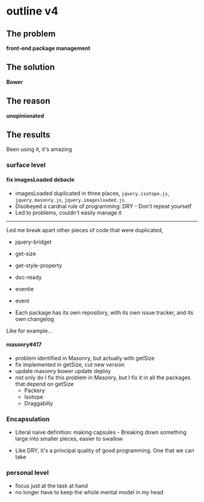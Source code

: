 # outline v4

## The problem

**front-end package management**

## The solution

**Bower**

## The reason

**unopinionated**

## The results

Been using it, it's amazing

### surface level

#### fix imagesLoaded debacle

+ imagesLoaded duplicated in three places, `jquery.isotope.js`, `jquery.masonry.js`, `jquery.imagesloaded.js`.
+ Disobeyed a cardnal rule of programming: DRY - Don't repeat yourself
+ Led to problems, couldn't easily manage it

---

Led me break apart other pieces of code that were duplicated, 

+ jquery-bridget
+ get-size
+ get-style-property
+ doc-ready
+ eventie
+ event

+ Each package has its own repository, with its own issue tracker, and its own changelog

Like for example...

#### masonry#417

+ problem identified in Masonry, but actually with getSize
+ fix implemented in getSize, cut new version
+ update masonry
    bower update
    deploy
+ not only do I fix this problem in Masonry, but I fix it in all the packages that depend on getSize
  - Packery
  - Isotope
  - Draggabilly

### Encapsulation

+ Literal naive definition: making capsules - Breaking down something large into smaller pieces, easier to swallow

+ Like DRY, it's a principal quality of good programming. One that we can take

### personal level

+ focus just at the task at hand
+ no longer have to keep the whole mental model in my head